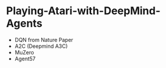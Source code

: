 # Playing-Atari-with-DeepMind-Agents
* DQN from Nature Paper
* A2C (Deepmind A3C)
* MuZero
* Agent57
